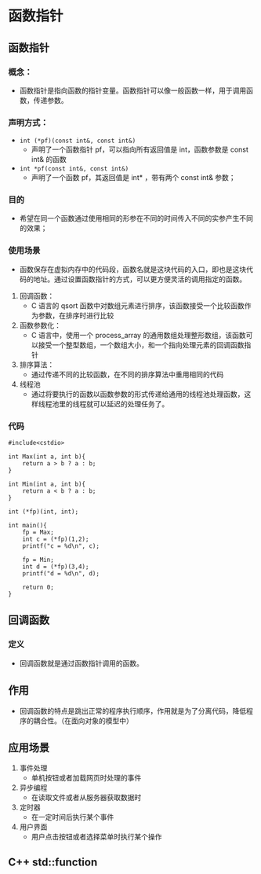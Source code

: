 # 函数指针


## 函数指针
### 概念：
+ 函数指针是指向函数的指针变量。函数指针可以像一般函数一样，用于调用函数，传递参数。

### 声明方式： 
+ `int (*pf)(const int&, const int&)` 
    - 声明了一个函数指针 pf，可以指向所有返回值是 int，函数参数是 const int& 的函数
+ `int *pf(const int&, const int&)` 
    - 声明了一个函数 pf，其返回值是 int* ，带有两个 const int& 参数；

### 目的
+ 希望在同一个函数通过使用相同的形参在不同的时间传入不同的实参产生不同的效果；

### 使用场景
+ 函数保存在虚拟内存中的代码段，函数名就是这块代码的入口，即也是这块代码的地址。通过设置函数指针的方式，可以更方便灵活的调用指定的函数。
1. 回调函数：
    - C 语言的 qsort 函数中对数组元素进行排序，该函数接受一个比较函数作为参数，在排序时进行比较
2. 函数参数化：
    - C 语言中，使用一个 process_array 的通用数组处理整形数组，该函数可以接受一个整型数组，一个数组大小，和一个指向处理元素的回调函数指针
3. 排序算法：
    - 通过传递不同的比较函数，在不同的排序算法中重用相同的代码
4. 线程池
    - 通过将要执行的函数以函数参数的形式传递给通用的线程池处理函数，这样线程池里的线程就可以延迟的处理任务了。

### 代码

```
#include<cstdio>

int Max(int a, int b){
    return a > b ? a : b;
}

int Min(int a, int b){
    return a < b ? a : b;
}

int (*fp)(int, int);

int main(){
    fp = Max;
    int c = (*fp)(1,2);
    printf("c = %d\n", c);

    fp = Min;
    int d = (*fp)(3,4);
    printf("d = %d\n", d);

    return 0;
}
```

## 回调函数
### 定义
+ 回调函数就是通过函数指针调用的函数。

## 作用
+ 回调函数的特点是跳出正常的程序执行顺序，作用就是为了分离代码，降低程序的耦合性。（在面向对象的模型中）

## 应用场景
1. 事件处理
    + 单机按钮或者加载网页时处理的事件
2. 异步编程
    + 在读取文件或者从服务器获取数据时
3. 定时器
    + 在一定时间后执行某个事件
4. 用户界面
    + 用户点击按钮或者选择菜单时执行某个操作

## C++ std::function